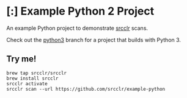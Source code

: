 # [:] Example Python 2 Project 

An example Python project to demonstrate [srcclr](https://www.srcclr.com) scans.

Check out the [python3](https://github.com/srcclr/example-python/tree/python3) branch for a project that builds with Python 3.

## Try me!   

```
brew tap srcclr/srcclr
brew install srcclr
srcclr activate
srcclr scan --url https://github.com/srcclr/example-python
```


